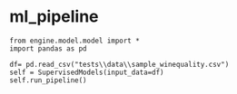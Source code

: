 # ml_pipeline

```angular2html
from engine.model.model import *
import pandas as pd

df= pd.read_csv("tests\\data\\sample_winequality.csv")
self = SupervisedModels(input_data=df)
self.run_pipeline()


```